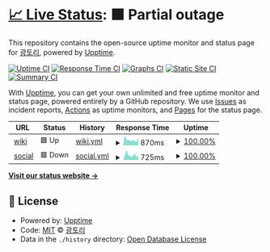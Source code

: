 # [📈 Live Status](https://status.gwto.cc): <!--live status--> **🟧 Partial outage**

This repository contains the open-source uptime monitor and status page for [광토리](https://gwangtori.com), powered by [Upptime](https://github.com/upptime/upptime).

[![Uptime CI](https://github.com/Gwangtori/upptime/workflows/Uptime%20CI/badge.svg)](https://github.com/Gwangtori/upptime/actions?query=workflow%3A%22Uptime+CI%22)
[![Response Time CI](https://github.com/Gwangtori/upptime/workflows/Response%20Time%20CI/badge.svg)](https://github.com/Gwangtori/upptime/actions?query=workflow%3A%22Response+Time+CI%22)
[![Graphs CI](https://github.com/Gwangtori/upptime/workflows/Graphs%20CI/badge.svg)](https://github.com/Gwangtori/upptime/actions?query=workflow%3A%22Graphs+CI%22)
[![Static Site CI](https://github.com/Gwangtori/upptime/workflows/Static%20Site%20CI/badge.svg)](https://github.com/Gwangtori/upptime/actions?query=workflow%3A%22Static+Site+CI%22)
[![Summary CI](https://github.com/Gwangtori/upptime/workflows/Summary%20CI/badge.svg)](https://github.com/Gwangtori/upptime/actions?query=workflow%3A%22Summary+CI%22)

With [Upptime](https://upptime.js.org), you can get your own unlimited and free uptime monitor and status page, powered entirely by a GitHub repository. We use [Issues](https://github.com/Gwangtori/upptime/issues) as incident reports, [Actions](https://github.com/Gwangtori/upptime/actions) as uptime monitors, and [Pages](https://status.gwto.cc) for the status page.

<!--start: status pages-->
<!-- This summary is generated by Upptime (https://github.com/upptime/upptime) -->
<!-- Do not edit this manually, your changes will be overwritten -->
<!-- prettier-ignore -->
| URL | Status | History | Response Time | Uptime |
| --- | ------ | ------- | ------------- | ------ |
| <img alt="" src="https://icons.duckduckgo.com/ip3/wiki.daol.cc.ico" height="13"> [wiki](https://wiki.daol.cc) | 🟩 Up | [wiki.yml](https://github.com/daol-project/upptime/commits/HEAD/history/wiki.yml) | <details><summary><img alt="Response time graph" src="./graphs/wiki/response-time-week.png" height="20"> 870ms</summary><br><a href="https://status.daol.cc/history/wiki"><img alt="Response time 1707" src="https://img.shields.io/endpoint?url=https%3A%2F%2Fraw.githubusercontent.com%2Fdaol-project%2Fupptime%2FHEAD%2Fapi%2Fwiki%2Fresponse-time.json"></a><br><a href="https://status.daol.cc/history/wiki"><img alt="24-hour response time 1197" src="https://img.shields.io/endpoint?url=https%3A%2F%2Fraw.githubusercontent.com%2Fdaol-project%2Fupptime%2FHEAD%2Fapi%2Fwiki%2Fresponse-time-day.json"></a><br><a href="https://status.daol.cc/history/wiki"><img alt="7-day response time 870" src="https://img.shields.io/endpoint?url=https%3A%2F%2Fraw.githubusercontent.com%2Fdaol-project%2Fupptime%2FHEAD%2Fapi%2Fwiki%2Fresponse-time-week.json"></a><br><a href="https://status.daol.cc/history/wiki"><img alt="30-day response time 2719" src="https://img.shields.io/endpoint?url=https%3A%2F%2Fraw.githubusercontent.com%2Fdaol-project%2Fupptime%2FHEAD%2Fapi%2Fwiki%2Fresponse-time-month.json"></a><br><a href="https://status.daol.cc/history/wiki"><img alt="1-year response time 1707" src="https://img.shields.io/endpoint?url=https%3A%2F%2Fraw.githubusercontent.com%2Fdaol-project%2Fupptime%2FHEAD%2Fapi%2Fwiki%2Fresponse-time-year.json"></a></details> | <details><summary><a href="https://status.daol.cc/history/wiki">100.00%</a></summary><a href="https://status.daol.cc/history/wiki"><img alt="All-time uptime 98.02%" src="https://img.shields.io/endpoint?url=https%3A%2F%2Fraw.githubusercontent.com%2Fdaol-project%2Fupptime%2FHEAD%2Fapi%2Fwiki%2Fuptime.json"></a><br><a href="https://status.daol.cc/history/wiki"><img alt="24-hour uptime 100.00%" src="https://img.shields.io/endpoint?url=https%3A%2F%2Fraw.githubusercontent.com%2Fdaol-project%2Fupptime%2FHEAD%2Fapi%2Fwiki%2Fuptime-day.json"></a><br><a href="https://status.daol.cc/history/wiki"><img alt="7-day uptime 100.00%" src="https://img.shields.io/endpoint?url=https%3A%2F%2Fraw.githubusercontent.com%2Fdaol-project%2Fupptime%2FHEAD%2Fapi%2Fwiki%2Fuptime-week.json"></a><br><a href="https://status.daol.cc/history/wiki"><img alt="30-day uptime 97.26%" src="https://img.shields.io/endpoint?url=https%3A%2F%2Fraw.githubusercontent.com%2Fdaol-project%2Fupptime%2FHEAD%2Fapi%2Fwiki%2Fuptime-month.json"></a><br><a href="https://status.daol.cc/history/wiki"><img alt="1-year uptime 98.02%" src="https://img.shields.io/endpoint?url=https%3A%2F%2Fraw.githubusercontent.com%2Fdaol-project%2Fupptime%2FHEAD%2Fapi%2Fwiki%2Fuptime-year.json"></a></details>
| <img alt="" src="https://icons.duckduckgo.com/ip3/social.daol.cc.ico" height="13"> [social](https://social.daol.cc) | 🟥 Down | [social.yml](https://github.com/daol-project/upptime/commits/HEAD/history/social.yml) | <details><summary><img alt="Response time graph" src="./graphs/social/response-time-week.png" height="20"> 725ms</summary><br><a href="https://status.daol.cc/history/social"><img alt="Response time 1571" src="https://img.shields.io/endpoint?url=https%3A%2F%2Fraw.githubusercontent.com%2Fdaol-project%2Fupptime%2FHEAD%2Fapi%2Fsocial%2Fresponse-time.json"></a><br><a href="https://status.daol.cc/history/social"><img alt="24-hour response time 561" src="https://img.shields.io/endpoint?url=https%3A%2F%2Fraw.githubusercontent.com%2Fdaol-project%2Fupptime%2FHEAD%2Fapi%2Fsocial%2Fresponse-time-day.json"></a><br><a href="https://status.daol.cc/history/social"><img alt="7-day response time 725" src="https://img.shields.io/endpoint?url=https%3A%2F%2Fraw.githubusercontent.com%2Fdaol-project%2Fupptime%2FHEAD%2Fapi%2Fsocial%2Fresponse-time-week.json"></a><br><a href="https://status.daol.cc/history/social"><img alt="30-day response time 2668" src="https://img.shields.io/endpoint?url=https%3A%2F%2Fraw.githubusercontent.com%2Fdaol-project%2Fupptime%2FHEAD%2Fapi%2Fsocial%2Fresponse-time-month.json"></a><br><a href="https://status.daol.cc/history/social"><img alt="1-year response time 1571" src="https://img.shields.io/endpoint?url=https%3A%2F%2Fraw.githubusercontent.com%2Fdaol-project%2Fupptime%2FHEAD%2Fapi%2Fsocial%2Fresponse-time-year.json"></a></details> | <details><summary><a href="https://status.daol.cc/history/social">100.00%</a></summary><a href="https://status.daol.cc/history/social"><img alt="All-time uptime 97.37%" src="https://img.shields.io/endpoint?url=https%3A%2F%2Fraw.githubusercontent.com%2Fdaol-project%2Fupptime%2FHEAD%2Fapi%2Fsocial%2Fuptime.json"></a><br><a href="https://status.daol.cc/history/social"><img alt="24-hour uptime 100.00%" src="https://img.shields.io/endpoint?url=https%3A%2F%2Fraw.githubusercontent.com%2Fdaol-project%2Fupptime%2FHEAD%2Fapi%2Fsocial%2Fuptime-day.json"></a><br><a href="https://status.daol.cc/history/social"><img alt="7-day uptime 100.00%" src="https://img.shields.io/endpoint?url=https%3A%2F%2Fraw.githubusercontent.com%2Fdaol-project%2Fupptime%2FHEAD%2Fapi%2Fsocial%2Fuptime-week.json"></a><br><a href="https://status.daol.cc/history/social"><img alt="30-day uptime 97.25%" src="https://img.shields.io/endpoint?url=https%3A%2F%2Fraw.githubusercontent.com%2Fdaol-project%2Fupptime%2FHEAD%2Fapi%2Fsocial%2Fuptime-month.json"></a><br><a href="https://status.daol.cc/history/social"><img alt="1-year uptime 97.37%" src="https://img.shields.io/endpoint?url=https%3A%2F%2Fraw.githubusercontent.com%2Fdaol-project%2Fupptime%2FHEAD%2Fapi%2Fsocial%2Fuptime-year.json"></a></details>

<!--end: status pages-->

[**Visit our status website →**](https://status.gwto.cc)

## 📄 License

- Powered by: [Upptime](https://github.com/upptime/upptime)
- Code: [MIT](./LICENSE) © [광토리](https://gwangtori.com)
- Data in the `./history` directory: [Open Database License](https://opendatacommons.org/licenses/odbl/1-0/)
